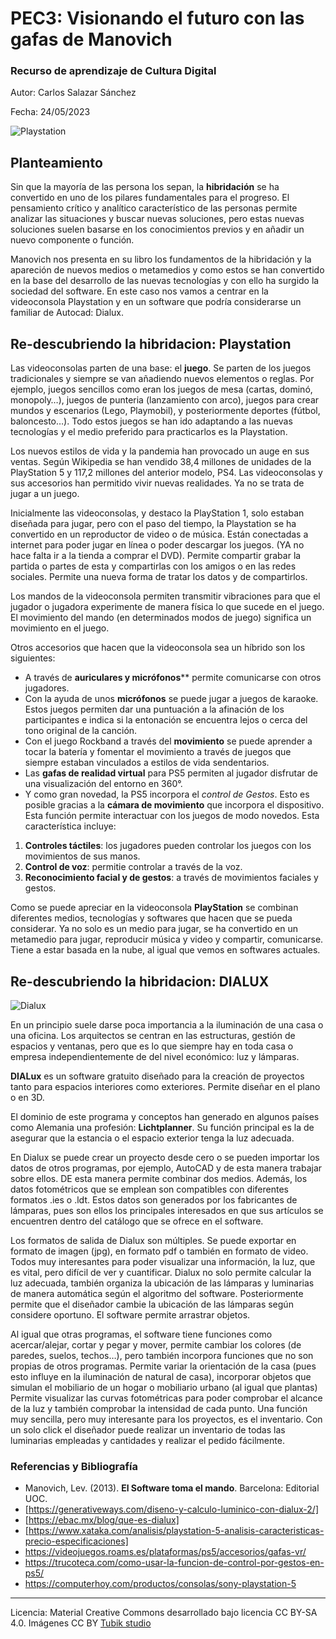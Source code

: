 # PEC3: Visionando el futuro con las gafas de Manovich 

### Recurso de aprendizaje de Cultura Digital 


Autor: Carlos Salazar Sánchez


Fecha:  24/05/2023

![Playstation](https://cdn.computerhoy.com/sites/navi.axelspringer.es/public/media/image/legacy_bdt/ps5-digital-1964701.jpg?tf=384x) 



## Planteamiento

Sin que la mayoría de las persona los sepan, la **hibridación** se ha convertido en uno de los pilares fundamentales para el progreso. El pensamiento crítico y analítico característico de las personas permite analizar las situaciones y buscar nuevas soluciones, pero estas nuevas soluciones suelen basarse en los conocimientos previos y en añadir un nuevo componente o función.

Manovich nos presenta en su libro los fundamentos de la hibridación y la apareción de nuevos medios o metamedios y como estos se han convertido en la base del desarrollo de las nuevas tecnologías y con ello ha surgido la sociedad del software. En este caso nos vamos a centrar en la videoconsola Playstation y en un software que podría considerarse un familiar de Autocad: Dialux.

## Re-descubriendo la hibridacion: Playstation

Las videoconsolas parten de una base: el **juego**. Se parten de los juegos tradicionales y siempre se van añadiendo nuevos elementos o reglas. Por ejemplo, juegos sencillos como eran los juegos de mesa (cartas, dominó, monopoly…), juegos de punteria (lanzamiento con arco), juegos para crear mundos y escenarios (Lego, Playmobil), y posteriormente deportes (fútbol, baloncesto…). Todo estos juegos se han ido adaptando a las nuevas tecnologías y el medio preferido para practicarlos es la Playstation.

Los nuevos estilos de vida y la pandemia han provocado un auge en sus ventas. Según Wikipedia se han vendido 38,4 millones de unidades de la PlayStation 5 y 117,2 millones del anterior modelo, PS4. Las videoconsolas y sus accesorios han permitido vivir nuevas realidades. Ya no se trata de jugar a un juego. 

Inicialmente las videoconsolas, y destaco la PlayStation 1, solo estaban diseñada para jugar, pero con el paso del tiempo, la Playstation se ha convertido en un reproductor de video o de música. Están conectadas a internet para poder jugar en línea o poder descargar los juegos. (YA no hace falta ir a la tienda a comprar el DVD). Permite compartir grabar la partida o partes de esta y compartirlas con los amigos o en las redes sociales.  Permite una nueva forma de tratar los datos y de compartirlos.

Los mandos de la videoconsola permiten transmitir vibraciones para que el jugador o jugadora experimente de manera física lo que sucede en el juego. El movimiento del mando (en determinados modos de juego) significa un movimiento en el juego. 

Otros accesorios que hacen que la videoconsola sea un híbrido son los siguientes:
* A través de **auriculares y micrófonos**** permite comunicarse con otros jugadores.
* Con la ayuda de unos **micrófonos** se puede jugar a juegos de karaoke. Estos juegos permiten dar una puntuación a la afinación de los participantes e indica si la entonación se encuentra lejos o cerca del tono original de la canción.
* Con el juego Rockband a través del **movimiento** se puede aprender a tocar la batería y fomentar el movimiento a través de juegos que siempre estaban vinculados a estilos de vida sendentarios. 
* Las **gafas de realidad virtual** para PS5 permiten al jugador disfrutar de una visualización del entorno en 360°. 
* Y como gran novedad, la PS5 incorpora el *control de Gestos*. Esto es posible gracias a la **cámara de movimiento** que incorpora el dispositivo. Esta función permite interactuar con los juegos de modo novedos. Esta característica incluye:

1. **Controles táctiles**: los jugadores pueden controlar los juegos con los movimientos de sus manos.
2. **Control de voz**: permitie controlar a través de la voz.
3. **Reconocimiento facial y de gestos**: a través de movimientos faciales y gestos.

Como se puede apreciar en la videoconsola **PlayStation** se combinan diferentes medios, tecnologías y softwares que hacen que se pueda considerar. Ya no solo es un medio para jugar, se ha convertido en un metamedio para jugar, reproducir música y video y compartir, comunicarse. Tiene a estar basada en la nube, al igual que vemos en softwares actuales.


## Re-descubriendo la hibridacion: DIALUX
![Dialux](https://blog.ebac.mx/blog/wp-content/uploads/2022/12/image3.gif)

En un principio suele darse poca importancia a la iluminación de una casa o una oficina. Los arquitectos se centran en las estructuras, gestión de espacios y ventanas, pero que es lo que siempre hay en toda casa o empresa independientemente de del nivel económico: luz y lámparas. 

**DIALux** es un software gratuito diseñado para la creación de proyectos tanto para espacios interiores como exteriores. Permite diseñar en el plano o en 3D. 

El dominio de este programa y conceptos han generado en algunos países como Alemania una profesión: **Lichtplanner**. Su función principal es la de asegurar que la estancia o el espacio exterior tenga la luz adecuada. 

En Dialux se puede crear un proyecto desde cero o se pueden importar los datos de otros programas, por ejemplo, AutoCAD y de esta manera trabajar sobre ellos. DE esta manera permite combinar dos medios. Además, los datos fotométricos que se emplean son compatibles con diferentes formatos .ies o .ldt. Estos datos son generados por los fabricantes de lámparas, pues son ellos los principales interesados en que sus artículos se encuentren dentro del catálogo que se ofrece en el software.  

Los formatos de salida de Dialux son múltiples. Se puede exportar en formato de imagen (jpg), en formato pdf o también en formato de video. Todos muy interesantes para poder visualizar una información, la luz, que es vital, pero difícil de ver y cuantificar.
Dialux no solo permite calcular la luz adecuada, también organiza la ubicación de las lámparas y luminarias de manera automática según el algoritmo del software. Posteriormente permite que el diseñador cambie la ubicación de las lámparas según considere oportuno. El software permite arrastrar objetos. 

Al igual que otras programas, el software tiene funciones como acercar/alejar, cortar y pegar y mover, permite cambiar los colores (de paredes, suelos, techos…), pero también incorpora funciones que no son propias de otros programas. Permite variar la orientación de la casa (pues esto influye en la iluminación de natural de casa), incorporar objetos que simulan el mobiliario de un hogar o mobiliario urbano (al igual que plantas) Permite visualizar las curvas fotométricas para poder comprobar el alcance de la luz y también comprobar la intensidad de cada punto. Una función muy sencilla, pero muy interesante para los proyectos, es el inventario. Con un solo click el diseñador puede realizar un inventario de todas las luminarias empleadas y cantidades y realizar el pedido fácilmente.

### Referencias y Bibliografía

* Manovich, Lev. (2013). **El Software toma el mando**. Barcelona: Editorial UOC. 
* [https://generativeways.com/diseno-y-calculo-luminico-con-dialux-2/]
* [https://ebac.mx/blog/que-es-dialux]
* [https://www.xataka.com/analisis/playstation-5-analisis-caracteristicas-precio-especificaciones]
* https://videojuegos.roams.es/plataformas/ps5/accesorios/gafas-vr/
* https://trucoteca.com/como-usar-la-funcion-de-control-por-gestos-en-ps5/
* https://computerhoy.com/productos/consolas/sony-playstation-5

----

Licencia: Material Creative Commons desarrollado bajo licencia CC BY-SA 4.0. Imágenes CC BY [Tubik studio](https://blog.tubikstudio.com/how-to-create-original-flat-illustrations-designers-tips/) 

